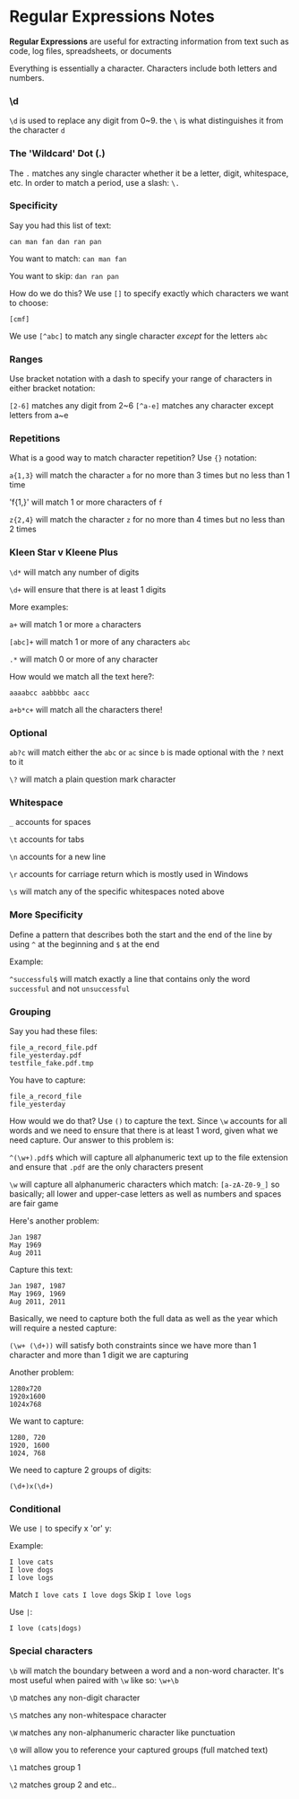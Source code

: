 # Regular Expressions Notes

**Regular Expressions** are useful for extracting information from text such as code, log files, spreadsheets, or documents

Everything is essentially a character. Characters include both letters and numbers. 

### \d
`\d` is used to replace any digit from 0~9. the `\` is what distinguishes it from the character `d`

### The 'Wildcard' Dot (.)
The `.` matches any single character whether it be a letter, digit, whitespace, etc. In order to match a period, use a slash: `\.`

### Specificity
Say you had this list of text:

`can man fan dan ran pan`

You want to match: `can man fan`

You want to skip: `dan ran pan`

How do we do this? We use `[]` to specify exactly which characters we want to choose:

`[cmf]`

We use `[^abc]` to match any single character *except* for the letters `abc`

### Ranges
Use bracket notation with a dash to specify your range of characters in either bracket notation:

`[2-6]` matches any digit from 2~6
`[^a-e]` matches any character except letters from a~e

### Repetitions
What is a good way to match character repetition? Use `{}` notation:

`a{1,3}` will match the character `a` for no more than 3 times but no less than 1 time

'f{1,}' will match 1 or more characters of `f`

`z{2,4}` will match the character `z` for no more than 4 times but no less than 2 times 

### Kleen Star v Kleene Plus
`\d*` will match any number of digits 

`\d+` will ensure that there is at least 1 digits

More examples:

`a+` will match 1 or more `a` characters

`[abc]+` will match 1 or more of any characters `abc`

`.*` will match 0 or more of any character

How would we match all the text here?:

`aaaabcc aabbbbc aacc`

`a+b*c+` will match all the characters there!

### Optional
`ab?c` will match either the `abc` or `ac` since `b` is made optional with the `?` next to it

`\?` will match a plain question mark character

### Whitespace
`_` accounts for spaces

`\t` accounts for tabs

`\n` accounts for a new line

`\r` accounts for carriage return which is mostly used in Windows

`\s` will match any of the specific whitespaces noted above

### More Specificity
Define a pattern that describes both the start and the end of the line by using `^` at the beginning and `$` at the end

Example:

`^successful$` will match exactly a line that contains only the word `successful` and not `unsuccessful`

### Grouping
Say you had these files:

```
file_a_record_file.pdf
file_yesterday.pdf
testfile_fake.pdf.tmp
```

You have to capture:

```
file_a_record_file
file_yesterday
```

How would we do that? Use `()` to capture the text. Since `\w` accounts for all words and we need to ensure that there is at least 1 word, given what we need capture. Our answer to this problem is:

`^(\w+).pdf$` which will capture all alphanumeric text up to the file extension and ensure that `.pdf` are the only characters present

`\w` will capture all alphanumeric characters which match: `[a-zA-Z0-9_]` so basically; all lower and upper-case letters as well as numbers and spaces are fair game

Here's another problem:

```
Jan 1987
May 1969
Aug 2011
```

Capture this text:

```
Jan 1987, 1987
May 1969, 1969
Aug 2011, 2011
```

Basically, we need to capture both the full data as well as the year which will require a nested capture:

`(\w+ (\d+))` will satisfy both constraints since we have more than 1 character and more than 1 digit we are capturing

Another problem:

```
1280x720
1920x1600
1024x768
```

We want to capture:

```
1280, 720
1920, 1600
1024, 768
```

We need to capture 2 groups of digits:

`(\d+)x(\d+)`

### Conditional
We use `|` to specify x 'or' y:

Example:

```
I love cats
I love dogs
I love logs
```

Match `I love cats I love dogs`
Skip `I love logs`

Use `|`:

`I love (cats|dogs)`

### Special characters
`\b` will match the boundary between a word and a non-word character. It's most useful when paired with `\w` like so: `\w+\b`

`\D` matches any non-digit character

`\S` matches any non-whitespace character

`\W` matches any non-alphanumeric character like punctuation

`\0` will allow you to reference your captured groups (full matched text)

`\1` matches group 1

`\2` matches group 2 and etc..